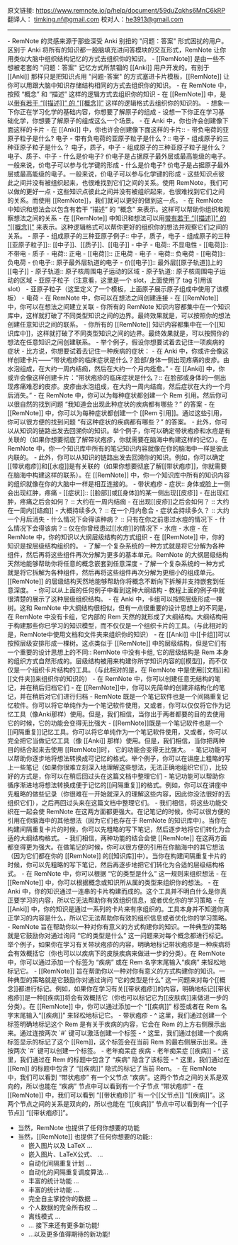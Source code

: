 原文链接: https://www.remnote.io/p/help/document/59duZqkhs6MnC6kRP
翻译人： timking.nf@gmail.com
校对人：he3913@gmail.com

<hr/>
- RemNote 的灵感来源于那些深受 Anki 别扭的 "问题：答案" 形式困扰的用户。区别于 Anki 将所有的知识都一股脑填充进问答模块的交互形式，RemNote 让你用类似大脑中组织结构记忆的方式去组织你的知识。
- [[RemNote]] 是由一些不想被老套的 "问题：答案" 记忆方式所禁锢的 [[Anki]] 用户开发的。有别于 [[Anki]] 那样只是把知识点用 "问题-答案" 的方式塞进卡片模板，[[RemNote]] 让你可以用跟大脑中知识存储结构相同的方式去组织你的知识。
- 在 RemNote 中，按照 “概念” 和 “描述” 这样的逻辑方式去组织你的知识
- 在 [[RemNote]] 中，是以<u>带有若干 “[[描述]]” 的 “[[概念]]”</u> 这样的逻辑格式去组织你的知识的。
	- 想象一下你正在学习化学的基础内容，你想要了解原子的组成
	- 设想一下你正在学习基础化学，你想要了解原子的组成这么一个场景。
	- 在 Anki 中，你也许会创建像下面这样的卡片
	- 在 [[Anki]] 中，你也许会创建像下面这样的卡片::
		- 带负电荷的亚原子粒子是什么?  电子
		- 带有负电荷的亚原子粒子是什么？:: 电子
		- 组成原子的三种亚原子粒子是什么？ 电子，质子，中子
		- 组成原子的三种亚原子粒子是什么？ 电子、质子、中子
		- 什么是价电子? 价电子是占据原子最外层或最高能级的电子。一般来说，价电子可以参与化学键的形成
		- 什么是价电子? 价电子是占据原子最外层或最高能级的电子。一般来说，价电子可以参与化学键的形成
	- 这些知识点彼此之间并没有被组织起来，也很难找到它们之间的关系。使用 RemNote，我们可以做的更好一点
	- 这些知识点彼此之间并没有被组织起来，也很难找到它们之间的关系。而使用 [[RemNote]]，我们就可以更好的做到这一点。
	- 在 RemNote 中知识和想法会以包含有若干 “描述” 的 “概念” 来表示。这样可以帮助你组织和观察想法之间的关系
	- 在 [[RemNote]] 中知识和想法可以用<u>带有若干 “[[描述]]” 的 “[[概念]]”</u> 来表示。这种逻辑格式可以帮你更好的组织你的想法并观察它们之间的关系。
		- 原子
			- 组成原子的三种亚原子例子:: 中子，质子，电子
			- 组成原子的三种[[亚原子粒子]]:: [[中子]]、[[质子]]、[[电子]]
			- 中子
				- 电荷:: 不显电性
				- [[电荷]]:: 不带电
			- 质子
				- 电荷:: 正电
				- [[电荷]]:: 正电荷
			- 电子
				- 电荷:: 负电荷
				- [[电荷]]:: 负电荷
			- 价电子:: 原子最外层轨道的电子
			- 价[[电子]]:: 最外层[[原子轨道]]上的[[电子]]
			- 原子轨道:: 原子核周围电子运动的区域
			- 原子轨道:: 原子核周围电子运动的区域
		- 亚原子粒子（注意看，这里是一个 slot，上面使用了 tag 引用该 slot）
		- 亚原子粒子（这里定义了一个模板，上面原子展示原子组成中使用了该模板）
			- 电荷
- 在 RemNote 中，你可以在想法之间创建连接
- 在 [[RemNote]] 中，你可以在想法之间建立关联
	- 你所有的 RemNote 知识内容都集中在一个知识库中，这样就打破了不同类型知识之间的边界。最终效果就是，可以按照你的想法创建任意知识之间的联系。
	- 你所有的 [[RemNote]] 知识内容都集中在一个[[知识库中]]，这样就打破了不同类型知识之间的边界。最终效果就是，可以按照你的想法在任意知识之间创建联系。
	- 举个例子，假设你想要试着去记住一项疾病的症状
	-  比方说，你想要试着去记住一种疾病的症状：
	- 在 Anki 中，你或许会像这样创建卡片——“带状疱疹的临床症状是什么？脸部/身体一侧出现疼痛的皮疹。由水泡组成，在大约一周内结痂，然后在大约一个月内痊愈。”
	- 在 [[Anki]] 中，你或许会像这样创建卡片：“带状疱疹的临床症状是什么？:: 在脸部或身体的一侧出现疼痛难忍的皮疹。皮疹由水泡组成，在大约一周内结痂，然后症状在大约一个月后消失。”
	- 在 RemNote 中，你可以为每种症状都创建一个 Rem 引用。然后你可以很自然的找到问题 “我知道会出现此种症状的疾病都有哪些？” 的答案
	- 在 [[RemNote]] 中，你可以为每种症状都创建一个 [[Rem 引用]]。通过这些引用，你可以很方便的找到问题 “有这种症状的疾病都有哪些？” 的答案。
	- 此外，你可以从知识的链路出发去回溯你的知识。举个例子，你可以确定带状疱疹和水痘是有关联的（如果你想要彻底了解带状疱疹，你就需要在脑海中构建这样的记忆）。在 RemNote 中，你一个知识库中所有的笔记知识内容就像在你的脑海中一样是彼此内联的。
	- 此外，你可以从知识的链路出发去回溯你的知识。例如，你可以确定[[带状疱疹]]和[[水痘]]是有关联的（如果你想要彻底了解[[带状疱疹]]，你就需要在脑海中构建这样的联系）。在 [[RemNote]] 中，你一个知识库中所有的知识内容的组织就像在你的大脑中一样是相互连接的。
	- 带状疱疹
		- 症状:: 身体或脸上一侧会出现红肿，疼痛
		- [[症状]]:: [[脸部]]或[[身体]]的某一侧出现[[皮疹]]
			- 在出现红肿，疼痛之后会如何？ :: 大约在一周内结痂
			- 在出现[[皮疹]]之后会如何？ :: 大约在一周内[[结痂]]
			- 大概持续多久？ :: 在一个月内愈合
			- 症状会持续多久？ :: 大约一个月后消失
		- 什么情况下会得该种病？ :: 只有在你之前患过水痘的情况下
		- 什么情况下会得该病？:: 仅在你曾经患过[[水痘]]的情况下
	- 水痘
	- 水痘
- 在 RemNote 中，你的知识以大纲层级结构的方式组织
- 在 [[RemNote]] 中，你的知识是按层级结构组织的。
	- 了解一个复杂系统的一种方式就是将它分解为各种组件，然后再将这些组件再次分解为更多的基本单元。RemNote 的大纲层级结构天然地能够帮助你将任意的概念嵌套到任意深度
	- 了解一个复杂系统的一种方式就是将它拆解为各种组件，然后再将这些组件再次分解为更细小的组成单元。[[RemNote]] 的层级结构天然地能够帮助你将概念不断向下拆解并支持嵌套到任意深度。
	- 你可以从上面的任何例子中看到这种大纲结构
	- 教程上面的例子中就很清楚的展示了这种层级组织结构。
	- 在 Anki 中，卡组可以按照层级形成一棵树。这和 RemNote 中大纲结构很相似，但有一点很重要的设计思想上的不同是，在 RemNote 中没有卡组，它内部的 Rem 天然的就形成了大纲结构。大纲结构用于构建那些你已学习的知识模型，而不仅仅是一个组织卡片的工具。（与此相对的是，RemNote中使用文档和文件夹来组织你的知识）
	- 在 [[Anki]] 中[[卡组]]可以按照层级安排形成一棵树。这点类似于 [[RemNote]] 中的层级结构，但是它们有一个重要的设计思想上的不同:: RemNote 中没有卡组, 它的层级结构是 Rem 本身的组织方式自然形成的。层级结构被用来构建你所学知识内容的[[模型]]，而不仅仅是一个组织卡片结构的工具。（与此相对的是，在 RemNote 中是使用[[文档]]和[[文件夹]]来组织你的知识的）
- 在 RemNote 中，你可以创建任意无结构的笔记，并在稍后归档它们
- 在 [[RemNote]]中，你可以先简单的创建非结构化的笔记，并在稍后对它们进行归档
	- RemNote 既是一个笔记软件也是一个间隔重复记忆软件。你可以将它单纯作为一个笔记软件使用，又或者，你可以仅仅将它作为记忆工具（像Anki那样）使用。但是，我们相信，当你出于两者都要的目的去使用它的时候，它的功能会变得无比强大
	- [[RemNote]]既是一个笔记软件也是一个[[间隔重复]]记忆工具。你可以将它单纯作为一个笔记软件使用，又或者，你可以完全把它当做记忆工具（像 [[Anki]] 那样）使用。但是，我们相信，当你把两种目的结合起来去使用 [[RemNote]]时， 它的功能会变得无比强大。
	- 笔记功能可以帮助你逐步地将想法转换成可记忆的格式。举个例子，你可以在讲座上粗略的写上一些笔记（如果你很难立刻深入地理解这些想法，无法正确地组织它们），比较好的方式是，你可以在稍后回过头在这篇文档中整理它们
	- 笔记功能可以帮助你循序渐进地将想法转换成便于记忆的[[间隔重复]]的格式。例如，你可以在讲座中先粗略的做些记录（你很难在一开始就深入的理解这些内容，因此你没法很好的去组织它们），之后再回过头来在这篇文档中整理它们。
	- 我们相信，将这些功能交织在一起会使 RemNote 在这两方面都更强大。在记笔记的时候，你可以很方便的引用在你脑海中的其他想法（因为它们也存在于 RemNote 的知识库中）。当你在构建间隔重复卡片的时候，你可以先粗略的写下笔记，然后逐步地将它们转化为合适的大纲结构格式。
	- 我们相信，两种功能的结合会使  [[RemNote]] 在这两方面都变得更为强大。在做笔记的时候，你可以很方便的引用在你脑海中的其它想法（因为它们都在你的 [[RemNote]] 的[[知识库]]中）。当你在构建间隔重复卡片的时候，你可以先粗略的写下笔记，然后再逐步地把它们转化为合适的层级结构格式。
- 在 RemNote 中，你可以根据 “它的类型是什么” 这一规则来组织想法
- 在 [[RemNote]] 中，你可以根据概念或知识所从属的类型来组织你的想法。
	- 在 Anki 中，你的知识通过一连串的卡片构建而成的。这个工具并不明白什么是你真正要学习的内容，所以它无法帮助你有效组织信息，或者优化你的学习策略
	- 在 [[Anki]] 中，你的知识是通过一系列的卡片来有序组织的。工具本身并不知道你真正学习的内容是什么，所以它无法帮助你有效的组织信息或者优化你的学习策略。
	- RemNote 旨在帮助你以一种对你有意义的方式构建你的知识。一种典型的策略就是它鼓励你对通过询问 “它的类型是什么” 这一问题来对每个概念都进行标记。举个例子，如果你在学习有关带状疱疹的内容，明确地标记带状疱疹是一种疾病将会有效概括它（你也可以以疾病下的皮肤疾病来做进一步的分类）。在 RemNote 中，你可以通过添加一个标签为 “疾病” 或在 Rem 名字末尾输入“疾病” 来轻松地标记它。
	- [[RemNote]] 旨在帮助你以一种对你有意义的方式构建你的知识。一种典型的策略就是它鼓励你对通过询问 “它的类型是什么” 这一问题来对每个[[概念]]都进行标记。例如，如果你在学习有关[[带状疱疹]]的内容，明确地标记[[带状疱疹]]是一种[[疾病]]将会有效概括它（你也可以标记它为[[皮肤病]]来做进一步的分类）。在 [[RemNote]] 中，你可以通过添加一个 “[[疾病]]” 标签或者在 Rem 名字末尾输入“[[疾病]]” 来轻松地标记它。
	- 带状疱疹
		- ^ 这里，我们通过创建一个标签明确地标记这个 Rem 是有关于疾病的内容，它会在 Rem 的上方右侧展示出来。通过连按两次 `#` 键可以激活创建一个标签
		- ^ 这里，我们通过创建一个疾病标签显示的标记了这个 [[Rem]]，这个标签会在当前 Rem 的最右侧展示出来。连按两次 `#` 键可以创建一个标签。
	- 老年痴呆症 疾病
	- 老年痴呆症 [[疾病]]
	  - ^ 这里，我们通过在 Rem 的标题中包含了 “疾病” 隐含了该标签
	  - ^ 这里，我们通过在 [[Rem]] 的标题中包含了 “[[疾病]]” 隐式的标记了当前 Rem。
	- 在 RemNote 中，我们可以看到 “带状疱疹” 有一个父节点 “疾病”。这两个节点之间的关系是双向的，所以也能在 “疾病” 节点中可以看到有一个子节点 “带状疱疹”
	- 在 [[RemNote]] 中，我们可以看到 “[[带状疱疹]]” 有一个[[父节点]] “[[疾病]]”。这两个节点之间的关系是双向的，所以也能在 “[[疾病]]” 节点中可以看到有一个[[子节点]] “[[带状疱疹]]”。


- 当然，RemNote 也提供了任何你想要的功能
- 当然，[[RemNote]] 也提供了任何你想要的功能:: 
	- 嵌入图片以及 LaTeX ...
	- 嵌入图片、LaTeX公式、 ...
	- 自动化间隔重复计划 ...
	- 自动化的间隔重复调度算法...
	- 丰富的统计功能 ...
	- 丰富的统计功能 ...
	- 完全自主掌控你的数据 ...
	- 个人数据的完全所有权 ...
	- 离线模式 ...
	- ... 接下来还有更多新功能!
	- ...以及更多值得期待的新功能!